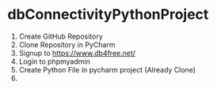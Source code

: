 # dbConnectivityPythonProject
1. Create GitHub Repository
2. Clone Repository in PyCharm
3. Signup to https://www.db4free.net/
4. Login to phpmyadmin
5. Create Python File in pycharm project (Already Clone)
6. 
